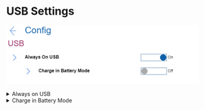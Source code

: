 # USB Settings #

![](./img/usb.png)

<details><summary>Always on USB</summary>
The USG ports can charge external device during low power states (standby, hibernate or power-off). 
Note. If the system runs on battery mode, this works only in standby mode.
One of 2 possible states:

1.	**On** - the USB ports are powered during low power states. Default. 
2.	Off - USB ports are disabled during low power states.
</details>

<details><summary>Charge in Battery Mode</summary>
Visible only if 'Always on USB' is Enabled.
One of 2 possible states:

1.	On - Enables charging when system is in hibernate or power-off state and in battery mode.
2.	**Off** - Disables charging when system is in hibernate or power-off state and in battery mode. Default.

</details>